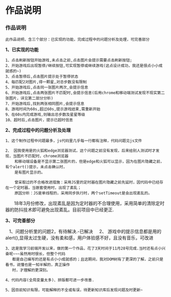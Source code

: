 # 作品说明

### 作品说明

    此作品说明，含三个部分：已实现的功能，完成过程中的问题分析及处理，可完善部分

**1、已实现的功能**
    
    1、点击刷新按钮开始游戏,未点击之前,点击图片会提示需要点击刷新按钮;
    2、开始游戏后出现暂停/继续按钮,可实现暂停或继续游戏(这点设计成功，我还是很点小小成就感的~)
    3、点击暂停后,点击图片提示处于暂停状态
    4、每匹配2对图片,得一颗星,对总步数没有限制
    5、开始游戏后,点击同一张图片两次,会提示信息
    6、开始游戏后,点击两张图片不匹配时,会提示信息(后用chrome和移动端测试发现不现实第二张图片，详见第二部分分析)
    7、开始游戏后,找到两张相同图片,会提示信息
    8、游戏时间为60s,超过60s,提示游戏结束,需重新开始
    9、在60s内完成游戏,则输出总步数及星星等级
    10、超时后,点击图片，提示已超时信息 

**2、完成过程中的问题分析及处理**
    
    1、这个制作过程中问题最多，js代码里几乎每一行都有注释，代码问题见js文件
    
    2、 因我使用是的火狐和edge浏览器测试，这个问题之前没有发现，后来给别人测试时才发现，当图片不匹配时，chrome浏览器
        和移动端设备是不显示第二张图片的，但是edge和火狐可以显示，因为在图片隐藏之前，有个alert()提示，未点击确认时，
        是有图片显示的。
        
        曾采取过的不合格改进措施：采用JS里的定时器在图片隐藏之前先延时，因代码中已经存在一个定时器，当嵌套使用时，出现了紊乱；
        原因分析：JS是单线程的，采用同步执行时，两个setTimeout是会出现紊乱的。
        
        18年3月份修改，出现紊乱是因为定时器的不合理使用，采用简单的清除定时器的防抖技术即可避免出现紊乱。目前项目中已经更正.

**3、可完善部分**

    1、问题分析里的问题2，有待解决.-已解决
    
    2、 游戏中的提示信息都是用的alert(),显得太过生硬，没有柔和感，用户体验感不好，且没有音乐，可改进
    
    3、这是我学习前端开发以来，做的第一个作品，花了3天时间于11月28号完成.当时还有点小兴奋呢~~~虽然用时很长，但整个代码
       都是自己编写的还是有点小小成就感的；且这期间，我对DOM树有了更深的了解，之前只是看书，说懂也是一知半解的，真正操作
       时，才理解的更深刻。
       
    4、代码内容(全局变量太多)、排版都可进一步改善.
    
    5、因目前知识有限，可能解释的不全或有误，待更新知识库后发现问题及时更新~ 
